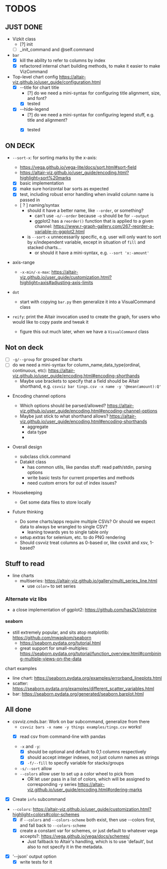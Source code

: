 # TODOS


## JUST DONE 

- Vizkit class
    - [?] init
    - [ ] _init_command and @self.command

- `bar`
    - [X] kill the ability to refer to columns by index
    - [X] refactored internal chart building methods, to make it easier to make VizCommand
- Top-level chart config https://altair-viz.github.io/user_guide/configuration.html
    - [X] --title for chart title
        - [?] do we need a mini-syntax for configuring title alignment, size, and font?
        - [x] tested
    - [X] --hide-legend
        - [?] do we need a mini-syntax for configuring legend stuff, e.g. title and alignment?
        - [x] tested

    
## ON DECK

- `--sort-x`: for sorting marks by the x-axis:
    - https://vega.github.io/vega-lite/docs/sort.html#sort-field
    - https://altair-viz.github.io/user_guide/encoding.html?highlight=sort%20marks
    - [x] basic implementation
    - [x] make sure horizontal bar sorts as expected
    - [x] test, including robust error handling when invalid column name is passed in
    - [ ? ] naming/syntax
        - should it have a better name, like `--order`, or something?
            - can't use `-o/--order` because `-o` should be for `--output`
            - ggplot2 has a `reorder()` function that is applied to a given channel: https://www.r-graph-gallery.com/267-reorder-a-variable-in-ggplot2.html
        - is `--sort-x` unnecessarily specific, e.g. user will only want to sort by x/independent variable, except in situation of `fill` and stacked charts...
            - or should it have a mini-syntax, e.g. `--sort 'x:-amount'`

- axis-range
    - `-x-min/-x-max`: https://altair-viz.github.io/user_guide/customization.html?highlight=axis#adjusting-axis-limits

- `dot`
    - start with copying `bar.py` then generalize it into a VisualCommand class


- `reify`: print the Altair invocation used to create the graph, for users who would like to copy paste and tweak it
    - figure this out much later, when we have a `VisualCommand` class

## Not on deck

- [ ] `-g/--group` for grouped bar charts
- [ ] do we need a mini-syntax for column_name,data_type(ordinal, continuous, etc): https://altair-viz.github.io/user_guide/encoding.html#encoding-shorthands
    - Maybe use brackets to specify that a field should be Altair shorthand, e.g.
        `csvviz bar tings.csv -x name -y '@mean(amount):Q'  `

- Encoding channel options
    - Which options should be parsed/allowed? https://altair-viz.github.io/user_guide/encoding.html#encoding-channel-options
    - Maybe just stick to what shorthand allows? https://altair-viz.github.io/user_guide/encoding.html#encoding-shorthands
        - aggregate
        - data type
        - 


- Overall design
    - subclass click.command
    - Datakit class
        - has common utils, like pandas stuff: read path/stdin, parsing options
        - write basic tests for current properties and methods
        - need custom errors for out of index issues?
- Housekeeping
    - Get some data files to store locally

- Future thinking
    - Do some charts/apps require multiple CSVs? Or should we expect data to always be wrangled to single CSV?
        - leaning towards yes to single table only
    - setup.extras for selenium, etc. to do PNG rendering
    - Should csvviz treat columns as 0-based or, like csvkit and xsv, 1-based?



## Stuff to read

- line charts
    - multiseries: https://altair-viz.github.io/gallery/multi_series_line.html
        - use `color=` to set series


### Alternate viz libs

- a close implementation of ggplot2: https://github.com/has2k1/plotnine


#### seaborn

- still extremely popular, and sits atop matplotlib: https://github.com/mwaskom/seaborn
    - https://seaborn.pydata.org/tutorial.html
    - great support for small-multiples: https://seaborn.pydata.org/tutorial/function_overview.html#combining-multiple-views-on-the-data


chart examples

- line chart: https://seaborn.pydata.org/examples/errorband_lineplots.html
- scatter: https://seaborn.pydata.org/examples/different_scatter_variables.html
- bar: https://seaborn.pydata.org/generated/seaborn.barplot.html




## All done


- csvviz.cmds.bar: Work on bar subcommand, generalize from there
    - `csvviz bars -x name -y things examples/tings.csv` works!
    - [x] read csv from command-line with pandas
    

    - `-x` and `-y`: 
        - [X] should be optional and default to 0,1 columns respectively
        - [X] should accept integer indexes, not just column names as strings
        - [x] `-f/--fill` to specify variable for stacks/groups

    - `-s/--sort` allow
    - `--colors` allow user to set up a color wheel to pick from 
        - OR let user pass in a list of colors, which will be assigned to corresponding -y series
https://altair-viz.github.io/user_guide/encoding.html#ordering-marks


- [X] Create `info` subcommand
- `--colors`: https://altair-viz.github.io/user_guide/customization.html?highlight=colors#color-schemes
    - [X] if `--colors` and `--colors-scheme` both exist, then use --colors first, and fall back to `--colors-scheme`
    - [x] create a constant var for schemes, or just default to whatever vega accepts?: https://vega.github.io/vega/docs/schemes/
        - Just fallback to Altair's handling, which is to use 'default', but also to not specify it in the metadata.

- [X] '--json' output option
    - [X] write tests for it
